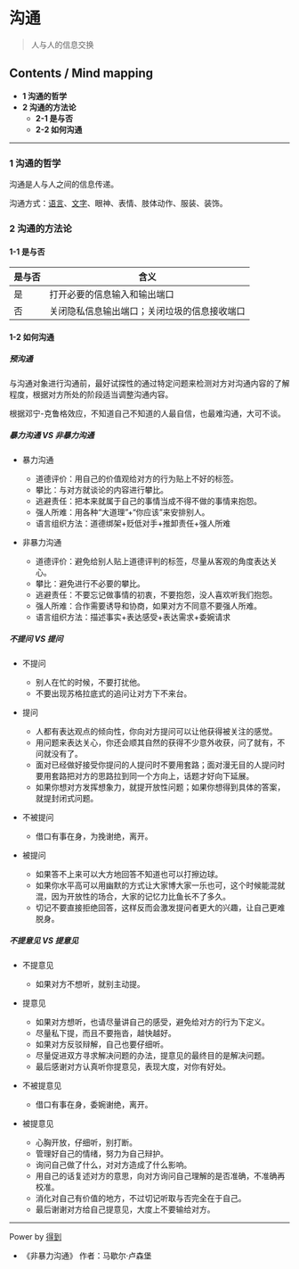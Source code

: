 # 沟通
> 人与人的信息交换

## Contents / Mind mapping
- **1 沟通的哲学**
- **2 沟通的方法论**
  - **2-1 是与否**
  - **2-2 如何沟通**

---

### 1 沟通的哲学

沟通是人与人之间的信息传递。

沟通方式：[语言](talk.md "说话")、[文字](writing.md "写作")、眼神、表情、肢体动作、服装、装饰。



### 2 沟通的方法论

#### 1-1 是与否

|是与否|含义|
|  --  | -- |
|是|打开必要的信息输入和输出端口|
|否|关闭隐私信息输出端口；关闭垃圾的信息接收端口|

#### 1-2 如何沟通

##### 预沟通

与沟通对象进行沟通前，最好试探性的通过特定问题来检测对方对沟通内容的了解程度，根据对方所处的阶段适当调整沟通内容。

根据邓宁-克鲁格效应，不知道自己不知道的人最自信，也最难沟通，大可不谈。

##### 暴力沟通 VS 非暴力沟通

- 暴力沟通
  - 道德评价：用自己的价值观给对方的行为贴上不好的标签。
  - 攀比：与对方就谈论的内容进行攀比。
  - 逃避责任：把本来就属于自己的事情当成不得不做的事情来抱怨。
  - 强人所难：用各种“大道理”+“你应该”来安排别人。
  - 语言组织方法：道德绑架+贬低对手+推卸责任+强人所难

- 非暴力沟通
  - 道德评价：避免给别人贴上道德评判的标签，尽量从客观的角度表达关心。
  - 攀比：避免进行不必要的攀比。
  - 逃避责任：不要忘记做事情的初衷，不要抱怨，没人喜欢听我们抱怨。
  - 强人所难：合作需要诱导和协商，如果对方不同意不要强人所难。
  - 语言组织方法：描述事实+表达感受+表达需求+委婉请求

##### 不提问 VS 提问

- 不提问
  - 别人在忙的时候，不要打扰他。
  - 不要出现苏格拉底式的追问让对方下不来台。

- 提问
  - 人都有表达观点的倾向性，你向对方提问可以让他获得被关注的感觉。
  - 用问题来表达关心，你还会顺其自然的获得不少意外收获，问了就有，不问就没有了。
  - 面对已经做好接受你提问的人提问时不要用套路；面对漫无目的人提问时要用套路把对方的思路拉到同一个方向上，话题才好向下延展。
  - 如果你想对方发挥想象力，就提开放性问题；如果你想得到具体的答案，就提封闭式问题。

- 不被提问
  - 借口有事在身，为挽谢绝，离开。

- 被提问
  - 如果答不上来可以大方地回答不知道也可以打擦边球。
  - 如果你水平高可以用幽默的方式让大家博大家一乐也可，这个时候能混就混，因为开放性的场合，大家的记忆力比鱼长不了多久。
  - 切记不要直接拒绝回答，这样反而会激发提问者更大的兴趣，让自己更难脱身。

##### 不提意见 VS 提意见

- 不提意见
  - 如果对方不想听，就别主动提。

- 提意见
  - 如果对方想听，也请尽量讲自己的感受，避免给对方的行为下定义。
  - 尽量私下提，而且不要拖沓，越快越好。
  - 如果对方反驳辩解，自己也要仔细听。
  - 尽量促进双方寻求解决问题的办法，提意见的最终目的是解决问题。
  - 最后感谢对方认真听你提意见，表现大度，对你有好处。

- 不被提意见
  - 借口有事在身，委婉谢绝，离开。

- 被提意见
  - 心胸开放，仔细听，别打断。
  - 管理好自己的情绪，努力为自己辩护。
  - 询问自己做了什么，对对方造成了什么影响。
  - 用自己的话复述对方的意思，向对方询问自己理解的是否准确，不准确再校准。
  - 消化对自己有价值的地方，不过切记听取与否完全在于自己。
  - 最后谢谢对方给自己提意见，大度上不要输给对方。

---
Power by [得到](https://www.igetget.com)
- 《非暴力沟通》 作者：马歇尔·卢森堡
